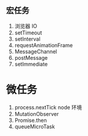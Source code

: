 ## 宏任务

1. 浏览器 IO
2. setTimeout
3. setInterval
4. requestAnimationFrame
5. MessageChannel
6. postMessage
7. setImmediate

# 微任务

1. process.nextTick node 环境
2. MutationObserver
3. Promise.then
4. queueMicroTask
